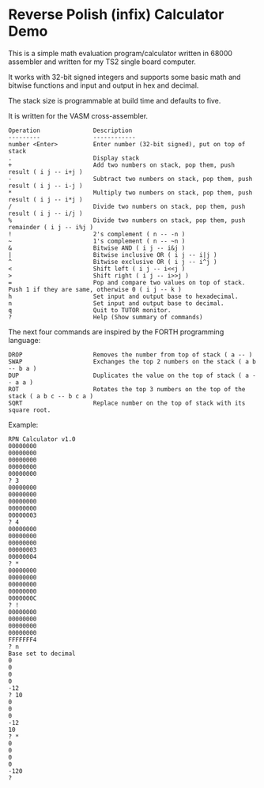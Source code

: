 Reverse Polish (infix) Calculator Demo
======================================

This is a simple math evaluation program/calculator written in 68000
assembler and written for my TS2 single board computer.

It works with 32-bit signed integers and supports some basic math and
bitwise functions and input and output in hex and decimal.

The stack size is programmable at build time and defaults to five.

It is written for the VASM cross-assembler.

    Operation               Description
    ---------               ------------
    number <Enter>          Enter number (32-bit signed), put on top of stack
    .                       Display stack
    +                       Add two numbers on stack, pop them, push result ( i j -- i+j )
    -                       Subtract two numbers on stack, pop them, push result ( i j -- i-j )
    *                       Multiply two numbers on stack, pop them, push result ( i j -- i*j )
    /                       Divide two numbers on stack, pop them, push result ( i j -- i/j )
    %                       Divide two numbers on stack, pop them, push remainder ( i j -- i%j )
    !                       2's complement ( n -- -n )
    ~                       1's complement ( n -- ~n )
    &                       Bitwise AND ( i j -- i&j )
    |                       Bitwise inclusive OR ( i j -- i|j )
    ^                       Bitwise exclusive OR ( i j -- i^j )
    <                       Shift left ( i j -- i<<j )
    >                       Shift right ( i j -- i>>j )
    =                       Pop and compare two values on top of stack. Push 1 if they are same, otherwise 0 ( i j -- k )
    h                       Set input and output base to hexadecimal.
    n                       Set input and output base to decimal.
    q                       Quit to TUTOR monitor.
    ?                       Help (Show summary of commands)

The next four commands are inspired by the FORTH programming language:

    DROP                    Removes the number from top of stack ( a -- )
    SWAP                    Exchanges the top 2 numbers on the stack ( a b -- b a )
    DUP                     Duplicates the value on the top of stack ( a -- a a )
    ROT                     Rotates the top 3 numbers on the top of the stack ( a b c -- b c a )
    SQRT                    Replace number on the top of stack with its square root.

Example:

    RPN Calculator v1.0
    00000000
    00000000
    00000000
    00000000
    00000000
    ? 3
    00000000
    00000000
    00000000
    00000000
    00000003
    ? 4
    00000000
    00000000
    00000000
    00000003
    00000004
    ? *
    00000000
    00000000
    00000000
    00000000
    0000000C
    ? !
    00000000
    00000000
    00000000
    00000000
    FFFFFFF4
    ? n
    Base set to decimal
    0
    0
    0
    0
    -12
    ? 10
    0
    0
    0
    -12
    10
    ? *
    0
    0
    0
    0
    -120
    ?

